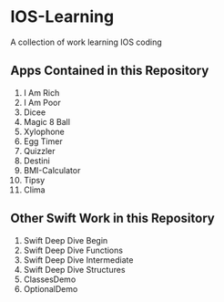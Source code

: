 # IOS-Learning
A collection of work learning IOS coding


## **Apps Contained in this Repository** 
  1.  I Am Rich
  2.  I Am Poor
  3.  Dicee
  4.  Magic 8 Ball
  5.  Xylophone
  6.  Egg Timer
  7.  Quizzler
  8.  Destini
  9.  BMI-Calculator
  9.  Tipsy
  10. Clima 
  
  
## **Other Swift Work in this Repository**
  1. Swift Deep Dive Begin
  2. Swift Deep Dive Functions
  3. Swift Deep Dive Intermediate
  4. Swift Deep Dive Structures
  5. ClassesDemo
  6. OptionalDemo
